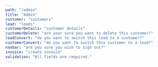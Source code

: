 ```yaml
---
path: "/admin"
title: "Admin"
customer: "customers"
lead: "leads"
customerDetails: "customer details"
customerDelete: "are your sure you want to delete this customer?"
leadConvert: "do you want to switch this lead to a customer?"
customerConvert: "do you want to switch this customer to a lead?"
navbar: "are you sure you wish to sign out?"
invoice: "create invoice"
validation: "All fields are required."
---
```

